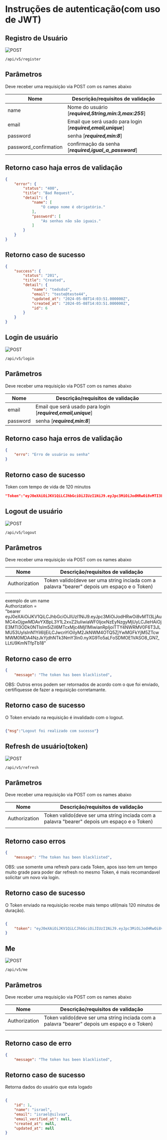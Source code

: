 # Instruções de autenticação(com uso de JWT)  
## Registro de Usuário

![POST](https://img.shields.io/badge/HTTP-POST-00CC00)  

`/api/v5/register` 

## Parâmetros
Deve receber uma requisição via POST com os names abaixo


| Nome          | Descrição/requisitos de validação                                                                  |
|---------------|----------------------------------------------------------------------------|
| name       | Nome do usuário [***required,String,min:3,max:255***]        |
| email    | Email que será usado para login [***required,email,unique***]|
| password           | senha [***required,min:8***] |
| password_confirmation | confirmação da senha [***required,igual_a_password***] |

## Retorno caso haja erros de validação

```json
{
    "error": {
        "status": "400",
        "title": "Bad Request",
        "detail": {
            "name": [
                "O campo nome é obrigatório."
            ],
            "password": [
                "As senhas não são iguais."
            ]
        }
    }
}
```

## Retorno caso de sucesso


```json
{
    "success": {
        "status": "201",
        "title": "Created",
        "detail": {
            "name": "tedsdsd",
            "email": "teste@teste44",
            "updated_at": "2024-05-08T14:03:51.000000Z",
            "created_at": "2024-05-08T14:03:51.000000Z",
            "id": 6
        }
    }
}
```

## Login de usuário

![POST](https://img.shields.io/badge/HTTP-POST-00CC00)  

`/api/v5/login` 

## Parâmetros
Deve receber uma requisição via POST com os names abaixo


| Nome          | Descrição/requisitos de validação                                                                  |
|---------------|----------------------------------------------------------------------------|
| email    | Email que será usado para login [***required,email,unique***]|
| password           | senha [***required,min:8***] |

## Retorno caso haja erros de validação

```json
{
    "erro": "Erro de usuário ou senha"
}
```

## Retorno caso de sucesso

Token com tempo de vida de 120 minutos

```json
"Token":"eyJ0eXAiOiJKV1QiLCJhbGciOiJIUzI1NiJ9.eyJpc3MiOiJodHRwOi8vMTI3LjAuMC4xOjgwMDAvYXBpL3Y1L2xvZ2luIiwiaWF0IjoxNzEyNzgxNjI5LCJleHAiOjE3MTI3ODg4MjksIm5iZiI6MTcxMjc4MTYyOSwianRpIjoiS1hCcUQ5UVM1QmdNMlpZTCIsInN1YiI6IjEiLCJwcnYiOiIyM2JkNWM4OTQ5ZjYwMGFkYjM5ZTcwMWM0MDA4NzJkYjdhNTk3NmY3In0.kSZAVXcmafKhdQp5wYj57Uli2YYCYIZ4AmAxcsCl8-8"
```

## Logout de usuário

![POST](https://img.shields.io/badge/HTTP-POST-00CC00)  

`/api/v5/logout` 

## Parâmetros
Deve receber uma requisição via POST com os names abaixo


| Nome          | Descrição/requisitos de validação                                                                  |
|---------------|----------------------------------------------------------------------------|
| Authorization    | Token valido(deve ser uma string inciada com a palavra "bearer" depois um espaço e o Token) |
|||

exemplo de um name   
Authorization =   
"bearer eyJ0eXAiOiJKV1QiLCJhbGciOiJIUzI1NiJ9.eyJpc3MiOiJodHRwOi8vMTI3LjAuMC4xOjgwMDAvYXBpL3Y1L2xvZ2luIiwiaWF0IjoxNzEyNzgyMjUyLCJleHAiOjE3MTI3ODk0NTIsIm5iZiI6MTcxMjc4MjI1MiwianRpIjoiTTY4NWRMV0F6T3JLMU53UyIsInN1YiI6IjEiLCJwcnYiOiIyM2JkNWM4OTQ5ZjYwMGFkYjM5ZTcwMWM0MDA4NzJkYjdhNTk3NmY3In0.nyXG9To5aLFoSDMOE1VASO8_GN7_LLtU9KmNTfpTb18"

## Retorno caso de erro

```json
{
    "message": "The token has been blacklisted",

```
OBS: Outros erros podem ser retornados de acordo com o que foi enviado, certifiquesse de fazer a requisição corretamante.

## Retorno caso de sucesso

O Token enviado na requisição é invalidado com o logout.

```json

{"msg":"Logout foi realizado com sucesso"}

```
## Refresh de usuário(token)

![POST](https://img.shields.io/badge/HTTP-POST-00CC00)  

`/api/v5/refresh` 

## Parâmetros
Deve receber uma requisição via POST com os names abaixo


| Nome          | Descrição/requisitos de validação                                                                  |
|---------------|----------------------------------------------------------------------------|
| Authorization    | Token valido(deve ser uma string inciada com a palavra "bearer" depois um espaço e o Token) |
|||


## Retorno caso erros

```json
{
    "message": "The token has been blacklisted",

```
OBS: use somente uma refresh para cada Token, apos isso tem um tempo muito grade para poder dar refresh no mesmo Token, é mais recomandavel solicitar um novo via login.

## Retorno caso de sucesso

O Token enviado na requisição recebe mais tempo util(mais 120 minutos de duração).

```json

{
    "token": "eyJ0eXAiOiJKV1QiLCJhbGciOiJIUzI1NiJ9.eyJpc3MiOiJodHRwOi8vMTI3LjAuMC4xOjgwMDAvYXBpL3Y1L3JlZnJlc2giLCJpYXQiOjE3MTI3ODI3NDEsImV4cCI6MTcxMjc4OTk1MywibmJmIjoxNzEyNzgyNzUzLCJqdGkiOiJ6QTd4MXp4dXRlRk5FNnVhIiwic3ViIjoiMSIsInBydiI6IjIzYmQ1Yzg5NDlmNjAwYWRiMzllNzAxYzQwMDg3MmRiN2E1OTc2ZjcifQ.O-4u4-UoqGBkC4uPUFHzGwvYsQZKamr6yMrPaXdmW7w"
}

```
## Me

![POST](https://img.shields.io/badge/HTTP-POST-00CC00)  

`/api/v5/me` 

## Parâmetros
Deve receber uma requisição via POST com os names abaixo


| Nome          | Descrição/requisitos de validação                                                                  |
|---------------|----------------------------------------------------------------------------|
| Authorization    | Token valido(deve ser uma string inciada com a palavra "bearer" depois um espaço e o Token) |
|||


## Retorno caso de erro

```json
{
    "message": "The token has been blacklisted",

```


## Retorno caso de sucesso

Retorna dados do usuário que esta logado

```json

{
    "id": 1,
    "name": "israel",
    "email": "israel@silvaa",
    "email_verified_at": null,
    "created_at": null,
    "updated_at": null
}

```